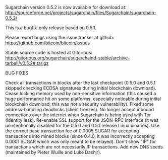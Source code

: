Sugarchain version 0.5.2 is now available for download at:
http://sourceforge.net/projects/sugarchain/files/Sugarchain/sugarchain-0.5.2/

This is a bugfix-only release based on 0.5.1.

Please report bugs using the issue tracker at github:
https://github.com/bitcoin/bitcoin/issues

Stable source code is hosted at Gitorious:
http://gitorious.org/sugarchain/sugarchaind-stable/archive-tarball/v0.5.2#.tar.gz

BUG FIXES

Check all transactions in blocks after the last checkpoint (0.5.0 and 0.5.1 skipped checking ECDSA signatures during initial blockchain download).
Cease locking memory used by non-sensitive information (this caused a huge performance hit on some platforms, especially noticable during initial blockchain download; this was
not a security vulnerability).
Fixed some address-handling deadlocks (client freezes).
No longer accept inbound connections over the internet when Sugarchain is being used with Tor (identity leak).
Re-enable SSL support for the JSON-RPC interface (it was unintentionally disabled for the 0.5.0 and 0.5.1 release Linux binaries).
Use the correct base transaction fee of 0.0005 SUGAR for accepting transactions into mined blocks (since 0.4.0, it was incorrectly accepting 0.0001 SUGAR which was only meant to be relayed).
Don't show "IP" for transactions which are not necessarily IP transactions.
Add new DNS seeds (maintained by Pieter Wuille and Luke Dashjr).
